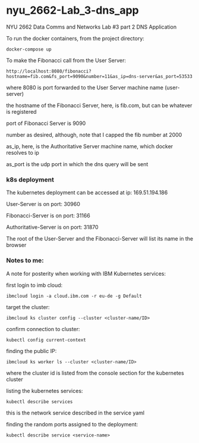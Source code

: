 # nyu_2662-Lab_3-dns_app
NYU 2662 Data Comms and Networks Lab #3 part 2 DNS Application

To run the docker containers, from the project directory:

```docker-compose up```

To make the Fibonacci call from the User Server:

```http://localhost:8080/fibonacci?hostname=fib.com&fs_port=9090&number=11&as_ip=dns-server&as_port=53533```

where 8080 is port forwarded to the User Server machine name (user-server)

the hostname of the Fibonacci Server, here, is fib.com, but can be whatever is registered

port of Fibonacci Server is 9090

number as desired, although, note that I capped the fib number at 2000

as_ip, here, is the Authoritative Server machine name, which docker resolves to ip

as_port is the udp port in which the dns query will be sent

### k8s deployment

The kubernetes deployment can be accessed at ip: 169.51.194.186

User-Server is on port: 30960

Fibonacci-Server is on port: 31166

Authoritative-Server is on port: 31870

The root of the User-Server and the Fibonacci-Server will list its name in the browser

### Notes to me:

A note for posterity when working with IBM Kubernetes services:

first login to imb cloud:

```ibmcloud login -a cloud.ibm.com -r eu-de -g Default```

target the cluster:

```ibmcloud ks cluster config --cluster <cluster-name/ID>```

confirm connection to cluster:

```kubectl config current-context```

finding the public IP:

```ibmcloud ks worker ls --cluster <cluster-name/ID>```

where the cluster id is listed from the console section for the kubernetes cluster

listing the kubernetes services:

```kubectl describe services```

this is the network service described in the service yaml

finding the random ports assigned to the deployment:

```kubectl describe service <service-name>```
